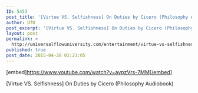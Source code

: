 ```yaml
---
ID: 5453
post_title: '[Virtue VS. Selfishness] On Duties by Cicero (Philosophy Audiobook)'
author: UfU
post_excerpt: '[Virtue VS. Selfishness] On Duties by Cicero (Philosophy Audiobook)'
layout: post
permalink: >
  http://universalflowuniversity.com/entertainment/virtue-vs-selfishness-on-duties-by-cicero-philosophy-audiobook/
published: true
post_date: 2015-04-28 01:21:05
---
```

[embed]https://www.youtube.com/watch?v=aypzVrs-7MM[/embed]<br>
<p>[Virtue VS. Selfishness] On Duties by Cicero (Philosophy Audiobook)</p>